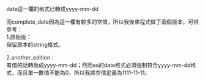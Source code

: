 date這一欄的格式已轉成yyyy-mm-dd

而complete_date因為這一欄有較多的空值，所以我後來程式做了兩個版本，可供參考：  
1.原始版：  
保留原本的string格式。

2.another_edition：  
有值的話轉換成yyyy-mm-dd；然而es的date格式必須強制符合yyyy-mm-dd格式，而且單一數值不能為0，所以我將空值定義為1111-11-11。
